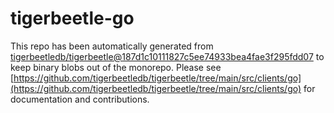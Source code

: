 # tigerbeetle-go
This repo has been automatically generated from [tigerbeetledb/tigerbeetle@187d1c10111827c5ee74933bea4fae3f295fdd07](https://github.com/tigerbeetledb/tigerbeetle/commit/187d1c10111827c5ee74933bea4fae3f295fdd07) to keep binary blobs out of the monorepo. Please see [https://github.com/tigerbeetledb/tigerbeetle/tree/main/src/clients/go](https://github.com/tigerbeetledb/tigerbeetle/tree/main/src/clients/go) for documentation and contributions.
